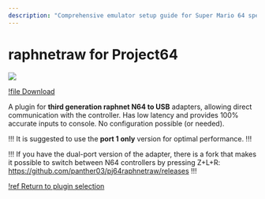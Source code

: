 ```yaml
---
description: "Comprehensive emulator setup guide for Super Mario 64 speedruns"
---
```


# raphnetraw for Project64

![](./img/raphnetraw.png)

[!file Download](https://www.raphnet.net/programmation/mupen64plus-input-raphnetraw/pj64raphnetraw-1.0.7.zip)

A plugin for **third generation raphnet N64 to USB** adapters, allowing direct communication with the controller. Has low latency and provides 100% accurate inputs to console. No configuration possible (or needed).

!!!
It is suggested to use the **port 1 only** version for optimal performance.
!!!

!!!
If you have the dual-port version of the adapter, there is a fork that makes it possible to switch between N64 controllers by pressing Z+L+R: https://github.com/panther03/pj64raphnetraw/releases 
!!!

[!ref Return to plugin selection](plugin_setup.md#plugin-selection)
